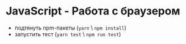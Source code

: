 # JavaScript - Работа с браузером
* подтянуть npm-пакеты (`yarn` \ `npm install`)
* запустить тест (`yarn test` \ `npm run test`)
